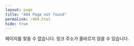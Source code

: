 ```yaml
---
layout: page
title: "404 Page not found"
permalink: /404.html
hide: true
---
```


페이지를 찾을 수 없습니다. 링크 주소가 올바르지 않을 수 있습니다.
